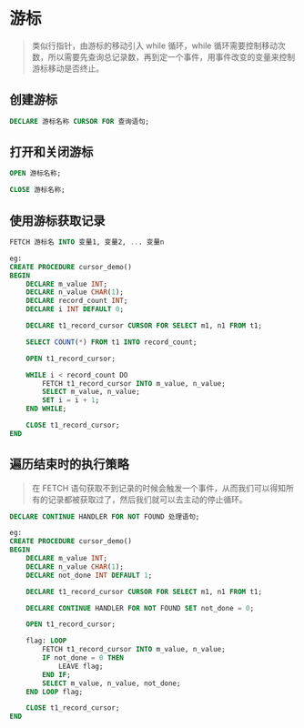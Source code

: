# 游标

> 类似行指针，由游标的移动引入 while 循环，while 循环需要控制移动次数，所以需要先查询总记录数，再到定一个事件，用事件改变的变量来控制游标移动是否终止。

## 创建游标

```sql
DECLARE 游标名称 CURSOR FOR 查询语句;
```

## 打开和关闭游标

```sql
OPEN 游标名称;

CLOSE 游标名称;
```

## 使用游标获取记录

```sql
FETCH 游标名 INTO 变量1, 变量2, ... 变量n

eg:
CREATE PROCEDURE cursor_demo()
BEGIN
    DECLARE m_value INT;
    DECLARE n_value CHAR(1);
    DECLARE record_count INT;
    DECLARE i INT DEFAULT 0;

    DECLARE t1_record_cursor CURSOR FOR SELECT m1, n1 FROM t1;

    SELECT COUNT(*) FROM t1 INTO record_count;

    OPEN t1_record_cursor;

    WHILE i < record_count DO
        FETCH t1_record_cursor INTO m_value, n_value;
        SELECT m_value, n_value;
        SET i = i + 1;
    END WHILE;

    CLOSE t1_record_cursor;
END
```

## 遍历结束时的执行策略

> 在 FETCH 语句获取不到记录的时候会触发一个事件，从而我们可以得知所有的记录都被获取过了，然后我们就可以去主动的停止循环。

```sql
DECLARE CONTINUE HANDLER FOR NOT FOUND 处理语句;

eg:
CREATE PROCEDURE cursor_demo()
BEGIN
    DECLARE m_value INT;
    DECLARE n_value CHAR(1);
    DECLARE not_done INT DEFAULT 1;

    DECLARE t1_record_cursor CURSOR FOR SELECT m1, n1 FROM t1;

    DECLARE CONTINUE HANDLER FOR NOT FOUND SET not_done = 0;

    OPEN t1_record_cursor;

    flag: LOOP
        FETCH t1_record_cursor INTO m_value, n_value;
        IF not_done = 0 THEN
            LEAVE flag;
        END IF;
        SELECT m_value, n_value, not_done;
    END LOOP flag;

    CLOSE t1_record_cursor;
END
```
